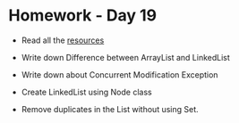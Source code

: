 # Homework - Day 19

* Read all the [resources](../resources/day19.md)

* Write down Difference between ArrayList and LinkedList

* Write down about Concurrent Modification Exception

* Create  LinkedList using Node class

* Remove duplicates in the List without using Set.

  